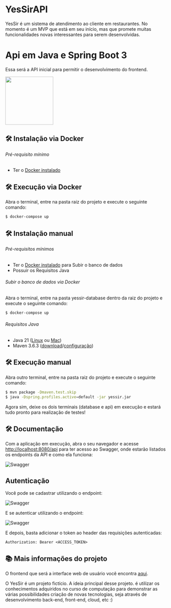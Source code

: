 # YesSirAPI

YesSir é um sistema de atendimento ao cliente em restaurantes. No momento é um MVP que está em seu início, mas que promete muitas funcionalidades novas interessantes para serem desenvolvidas.

# Api em Java e Spring Boot 3

Essa será a API inicial para permitir o desenvolvimento do frontend.

<img src="https://upload.wikimedia.org/wikipedia/commons/thumb/7/79/Spring_Boot.svg/512px-Spring_Boot.svg.png?20230616230349" width="150px">


## 🛠️ Instalação via Docker

###### Pré-requisito mínimo

* Ter o [Docker instalado](https://www.docker.com)


## 🛠️ Execução via Docker

Abra o terminal, entre na pasta raiz do projeto e execute o seguinte comando:

```bash
$ docker-compose up
```


## 🛠️ Instalação manual

###### Pré-requisitos mínimos

* Ter o [Docker instalado](https://www.docker.com) para Subir o banco de dados
* Possuir os Requisitos Java

###### Subir o banco de dados via Docker

Abra o terminal, entre na pasta yessir-database dentro da raiz do projeto e execute o seguinte comando:

```bash
$ docker-compose up
```

###### Requisitos Java

* Java 21 ([Linux](https://www.rosehosting.com/blog/how-to-install-java-21-on-ubuntu-24-04/) ou [Mac](https://medium.com/@aniketvishal/how-to-install-java-and-setup-java-home-path-in-macos-apple-silicon-m1-m2-2edf185b992c))
* Maven 3.6.3 ([download](https://archive.apache.org/dist/maven/maven-3/3.6.3/binaries/)/[configuração](https://www.baeldung.com/install-maven-on-windows-linux-mac))


## 🛠️ Execução manual

Abra outro terminal, entre na pasta raiz do projeto e execute o seguinte comando:

```bash
$ mvn package -Dmaven.test.skip
$ java -Dspring.profiles.active=default -jar yessir.jar
```

Agora sim, deixe os dois terminais (database e api) em execução e estará tudo pronto para realização de testes!


## 🛠️ Documentação

Com a aplicação em execução, abra o seu navegador e acesse [http://localhost:8080/api](http://localhost:8080/api) para ter acesso ao Swagger, onde estarão listados os endpoints da API e como ela funciona:

![Swagger](printswagger.png)


## Autenticação

Você pode se cadastrar utilizando o endpoint:

![Swagger](cadastro.png)

E se autenticar utilizando o endpoint:

![Swagger](login.png)

E depois, basta adicionar o token ao header das requisições autenticadas:

```
Authorization: Bearer <ACCESS_TOKEN>
```

## 📚 Mais informações do projeto

O frontend que será a interface web de usuário você encontra [aqui](https://github.com/brunovitalino/yessir-interface).

O YesSir é um projeto fictício.
A ideia principal desse projeto. é utilizar os conhecimentos adquiridos no curso de computação para demonstrar as várias possibilidades criação de novas tecnologias, seja através de desenvolvimento back-end, front-end, cloud, etc :)